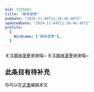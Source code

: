 ```yaml
---
mid: 3395663
title: "屑味菠萝"
pubDate: "2024-11-04T11:26:46.487Z"
updatedDate: "2024-11-04T11:26:46.487Z"
profile:
  {
    Nickname: ["屑味菠萝"],
  }
---
```


关注[屑味菠萝](https://space.bilibili.com/3395663)谢谢喵~ 关注[屑味菠萝](https://space.bilibili.com/3395663)谢谢喵~

## 此条目有待补充
你可以在[这里](https://github.com/Yuhanawa/VTuber.ICU-Content/edit/master/v/屑味菠萝/index.md)编辑本文
